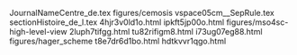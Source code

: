 JournalNameCentre_de.tex
figures/cemosis
vspace05cm__SepRule.tex
sectionHistoire_de_l.tex
4hjr3v0ld1o.html
ipkft5jp00o.html
figures/mso4sc-high-level-view
2luph7tifgg.html
tu82rifigm8.html
i73ug07eg88.html
figures/hager_scheme
t8e7dr6d1bo.html
hdtkvvr1qgo.html